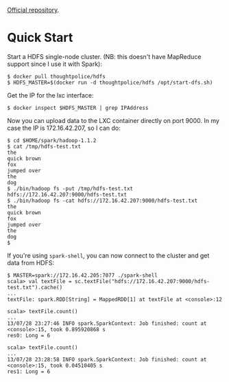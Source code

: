 [Official repository][repo].

[repo]: https://index.docker.io/u/thoughtpolice/hdfs/

# Quick Start

Start a HDFS single-node cluster. (NB: this doesn't have MapReduce support
since I use it with Spark):

```
$ docker pull thoughtpolice/hdfs
$ HDFS_MASTER=$(docker run -d thoughtpolice/hdfs /opt/start-dfs.sh)
```

Get the IP for the lxc interface:

```
$ docker inspect $HDFS_MASTER | grep IPAddress
```

Now you can upload data to the LXC container directly on port 9000. In my case
the IP is 172.16.42.207, so I can do:

```
$ cd $HOME/spark/hadoop-1.1.2
$ cat /tmp/hdfs-test.txt
the
quick brown
fox
jumped over
the
dog
$ ./bin/hadoop fs -put /tmp/hdfs-test.txt hdfs://172.16.42.207:9000/hdfs-test.txt
$ ./bin/hadoop fs -cat hdfs://172.16.42.207:9000/hdfs-test.txt
the
quick brown
fox
jumped over
the
dog
$
```

If you're using `spark-shell`, you can now connect to the cluster and get data from HDFS:

```
$ MASTER=spark://172.16.42.205:7077 ./spark-shell
scala> val textFile = sc.textFile("hdfs://172.16.42.207:9000/hdfs-test.txt").cache()
...
textFile: spark.RDD[String] = MappedRDD[1] at textFile at <console>:12

scala> textFile.count()
...
13/07/28 23:27:46 INFO spark.SparkContext: Job finished: count at <console>:15, took 0.895920868 s
res0: Long = 6

scala> textFile.count()
...
13/07/28 23:28:58 INFO spark.SparkContext: Job finished: count at <console>:15, took 0.04510405 s
res1: Long = 6
```
